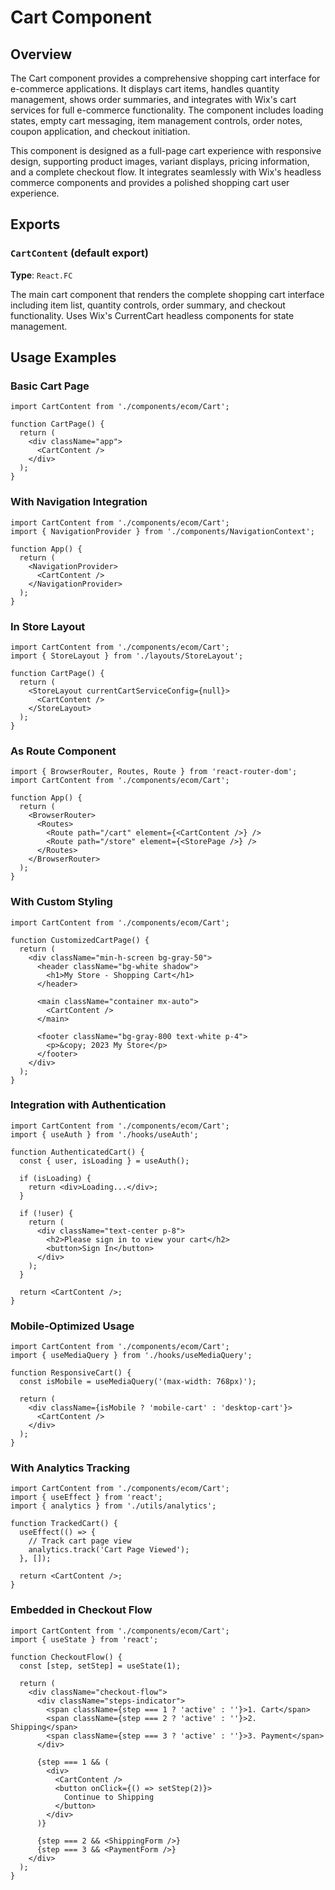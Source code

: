 # Cart Component

## Overview

The Cart component provides a comprehensive shopping cart interface for e-commerce applications. It displays cart items, handles quantity management, shows order summaries, and integrates with Wix's cart services for full e-commerce functionality. The component includes loading states, empty cart messaging, item management controls, order notes, coupon application, and checkout initiation.

This component is designed as a full-page cart experience with responsive design, supporting product images, variant displays, pricing information, and a complete checkout flow. It integrates seamlessly with Wix's headless commerce components and provides a polished shopping cart user experience.

## Exports

### `CartContent` (default export)
**Type**: `React.FC`

The main cart component that renders the complete shopping cart interface including item list, quantity controls, order summary, and checkout functionality. Uses Wix's CurrentCart headless components for state management.

## Usage Examples

### Basic Cart Page
```tsx
import CartContent from './components/ecom/Cart';

function CartPage() {
  return (
    <div className="app">
      <CartContent />
    </div>
  );
}
```

### With Navigation Integration
```tsx
import CartContent from './components/ecom/Cart';
import { NavigationProvider } from './components/NavigationContext';

function App() {
  return (
    <NavigationProvider>
      <CartContent />
    </NavigationProvider>
  );
}
```

### In Store Layout
```tsx
import CartContent from './components/ecom/Cart';
import { StoreLayout } from './layouts/StoreLayout';

function CartPage() {
  return (
    <StoreLayout currentCartServiceConfig={null}>
      <CartContent />
    </StoreLayout>
  );
}
```

### As Route Component
```tsx
import { BrowserRouter, Routes, Route } from 'react-router-dom';
import CartContent from './components/ecom/Cart';

function App() {
  return (
    <BrowserRouter>
      <Routes>
        <Route path="/cart" element={<CartContent />} />
        <Route path="/store" element={<StorePage />} />
      </Routes>
    </BrowserRouter>
  );
}
```

### With Custom Styling
```tsx
import CartContent from './components/ecom/Cart';

function CustomizedCartPage() {
  return (
    <div className="min-h-screen bg-gray-50">
      <header className="bg-white shadow">
        <h1>My Store - Shopping Cart</h1>
      </header>
      
      <main className="container mx-auto">
        <CartContent />
      </main>
      
      <footer className="bg-gray-800 text-white p-4">
        <p>&copy; 2023 My Store</p>
      </footer>
    </div>
  );
}
```

### Integration with Authentication
```tsx
import CartContent from './components/ecom/Cart';
import { useAuth } from './hooks/useAuth';

function AuthenticatedCart() {
  const { user, isLoading } = useAuth();
  
  if (isLoading) {
    return <div>Loading...</div>;
  }
  
  if (!user) {
    return (
      <div className="text-center p-8">
        <h2>Please sign in to view your cart</h2>
        <button>Sign In</button>
      </div>
    );
  }
  
  return <CartContent />;
}
```

### Mobile-Optimized Usage
```tsx
import CartContent from './components/ecom/Cart';
import { useMediaQuery } from './hooks/useMediaQuery';

function ResponsiveCart() {
  const isMobile = useMediaQuery('(max-width: 768px)');
  
  return (
    <div className={isMobile ? 'mobile-cart' : 'desktop-cart'}>
      <CartContent />
    </div>
  );
}
```

### With Analytics Tracking
```tsx
import CartContent from './components/ecom/Cart';
import { useEffect } from 'react';
import { analytics } from './utils/analytics';

function TrackedCart() {
  useEffect(() => {
    // Track cart page view
    analytics.track('Cart Page Viewed');
  }, []);
  
  return <CartContent />;
}
```

### Embedded in Checkout Flow
```tsx
import CartContent from './components/ecom/Cart';
import { useState } from 'react';

function CheckoutFlow() {
  const [step, setStep] = useState(1);
  
  return (
    <div className="checkout-flow">
      <div className="steps-indicator">
        <span className={step === 1 ? 'active' : ''}>1. Cart</span>
        <span className={step === 2 ? 'active' : ''}>2. Shipping</span>
        <span className={step === 3 ? 'active' : ''}>3. Payment</span>
      </div>
      
      {step === 1 && (
        <div>
          <CartContent />
          <button onClick={() => setStep(2)}>
            Continue to Shipping
          </button>
        </div>
      )}
      
      {step === 2 && <ShippingForm />}
      {step === 3 && <PaymentForm />}
    </div>
  );
}
```
